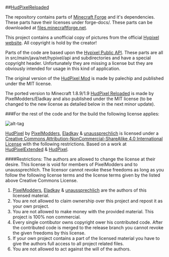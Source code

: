##[HudPixelReloaded](https://github.com/unaussprechlich/HudPixelExtended)

The repository contains parts of [Minecraft Forge](https://github.com/MinecraftForge/MinecraftForge) and it's dependencies. These parts have their licenses under forge-docs/. These parts can be downloaded at [files.minecraftforge.net](http://files.minecraftforge.net).

This project contains a unofficial copy of pictures from the official [Hypixel website](https://hypixel.net/forums/). All copyright is hold by the creator!

Parts of the code are based upon the [Hypixel Public API](https://github.com/HypixelDev/PublicAPI). These parts are all in src/main/java/net/hypixel/api and subdirectories and have a special copyright header. Unfortunately they are missing a license but they are obviously intended for usage in this kind of application.

The original version of the [HudPixel Mod](https://github.com/palechip/HudPixel) is made by palechip and published under the MIT license.

The ported version to Minecraft 1.8.9/1.9 [HudPixel Reloaded](https://github.com/PixelModders/HudPixel) is made by PixelModders/Eladkay and also published under the MIT license (to be changed to the new license as detailed below in the next minor update).

###For the rest of the code and for the build the following license applies:

![alt-tag](https://licensebuttons.net/l/by-nc-sa/4.0/88x31.png)

[HudPixel](http://unaussprechlich.net/HudPixel/) by [PixelModders](https://github.com/PixelModders), [Eladkay](https://github.com/Eladkay) & [unaussprechlich](https://github.com/unaussprechlich) is licensed under a [Creative Commons Attribution-NonCommercial-ShareAlike 4.0 International License](https://creativecommons.org/licenses/by-nc-sa/4.0/) with the following restrictions.
Based on a work at [HudPixelExtended](https://github.com/unaussprechlich/HudPixelExtended) &  [HudPixel](https://github.com/PixelModders/HudPixel).

####Restrictions:
The authors are allowed to change the license at their desire. 
This license is void for members of PixelModders and to unaussprechlich.
The licensor cannot revoke these freedoms as long as you follow the following license terms and the license terms given by the listed above Creative Commons License.

1. [PixelModders](https://github.com/PixelModders), [Eladkay](https://github.com/Eladkay) & [unaussprechlich](https://github.com/unaussprechlich) are the authors of this licensed material.
1. You are not allowed to claim ownership over this project and repost it as your own project.
2. You are not allowed to make money with the provided material. This project is 100% non commercial.
3. Every single contibutor owns copyright ower his contributed code. After the contributed code is merged to the release branch you cannot revoke the given freedoms by this license. 
4. If your own project contains a part of the licensed material you have to give the authors full access to all project related files.
5. You are not allowed to act against the will of the authors.

